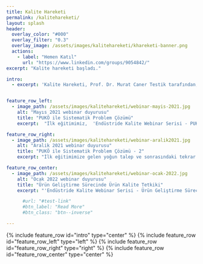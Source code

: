 ```yaml
---
title: Kalite Hareketi
permalink: /kalitehareketi/
layout: splash
header:
  overlay_color: "#000"
  overlay_filter: "0.3"
  overlay_image: /assets/images/kalitehareketi/khareketi-banner.png
  actions:
    - label: "Hemen Katıl"
      url: "https://www.linkedin.com/groups/9054842/"
excerpt: "Kalite hareketi başladı."

intro:
  - excerpt: 'Kalite Hareketi, Prof. Dr. Murat Caner Testik tarafından, 2021 yılının Mayıs ayında başlatılan, üretim ve hizmet sektörlerinde kalite ve uygunluk değerlendirme mühendisliği uygulamalarının tecrübe ve bilgi paylaşım platformudur. Bu projenin kuruluş ve yürütme sürecinde yer almaktan mutluluk duyuyorum. Alandaki uzmanlar tarafından tamamen ücretsiz düzenlenen  eğitimlerin duyurularını takip edebilmek, kalite konusundaki farkındalığınızı artırmak ve diğer kalite sevdalıları ile tanışarak iş ağınızı genişletmek için siz de [harekete hemen katılın.](https://www.linkedin.com/groups/9054842/)'


feature_row_left:
  - image_path: /assets/images/kalitehareketi/webinar-mayis-2021.jpg
    alt: "Mayıs 2021 webinar duyurusu"
    title: "PUKÖ ile Sistematik Problem Çözümü"
    excerpt:  "İlk eğitimimiz,  'Endüstride Kalite Webinar Serisi - PUKÖ ile Sistematik Problem Çözümü', Prof. Dr. Murat Caner Testik hocamızın moderatörlüğünde, Almanya BMW AG Kalite Koordinatörü Esra Bağcı tarafından 14 Mayıs 2021'de saat 21:00'de çevrimiçi olarak gerçekleştirilmiştir."

feature_row_right:
  - image_path: /assets/images/kalitehareketi/webinar-aralik2021.jpg
    alt: "Aralik 2021 webinar duyurusu"
    title: "PUKÖ ile Sistematik Problem Çözümü - 2"
    excerpt: "İlk eğitimimize gelen yoğun talep ve sonrasındaki tekrar istekleri nedeniyle, 'Endüstride Kalite Webinar Serisi - PUKÖ ile Sistematik Problem Çözümü' eğitimi  Prof. Dr. Murat Caner Testik hocamızın moderatörlüğünde, Almanya BMW AG Kalite Koordinatörü Esra Bağcı tarafından 16 Aralık 2021'de saat 19:30'da çevrimiçi olarak gerçekleştirilmiştir."

feature_row_center:
  - image_path: /assets/images/kalitehareketi/webinar-ocak-2022.jpg
    alt: "Ocak 2022 webinar duyurusu"
    title: "Ürün Geliştirme Sürecinde Ürün Kalite Tetkiki"
    excerpt: "'Endüstride Kalite Webinar Serisi - Ürün Geliştirme Sürecinde Ürün Kalite Tetkiki' çevrimiçi etkinliğimiz, Prof. Dr. Murat Caner Testik hocamızın moderatörlüğünde, Almanya BMW AG Kalite Koordinatörü Esra Bağcı tarafından 20 Ocak 2022 saat 20:00'de gerçekleştirilmiştir."

      #url: "#test-link"
      #btn_label: "Read More"
      #btn_class: "btn--inverse"

---
```




{% include feature_row id="intro" type="center" %}
{% include feature_row id="feature_row_left" type="left" %}
{% include feature_row id="feature_row_right" type="right" %}
{% include feature_row id="feature_row_center" type="center" %}
